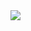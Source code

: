 <img src="https://www.canva.com/design/DAE_uG6_lIo/OtIMdTZVGaA-x138BxfhjA/view?utm_content=DAE_uG6_lIo&utm_campaign=share_your_design&utm_medium=link&utm_source=shareyourdesignpanel">

